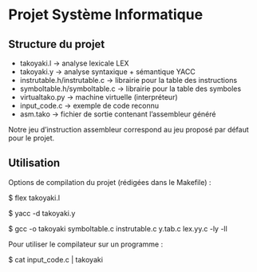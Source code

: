 # Projet Système Informatique

## Structure du projet

* takoyaki.l → analyse lexicale LEX
* takoyaki.y → analyse syntaxique + sémantique YACC
* instrutable.h/instrutable.c → librairie pour la table des instructions
* symboltable.h/symboltable.c →  librairie pour la table des symboles
* virtualtako.py → machine virtuelle (interpréteur) 
* input_code.c → exemple de code reconnu 
* asm.tako → fichier de sortie contenant l’assembleur généré

Notre jeu d’instruction assembleur correspond au jeu proposé par défaut pour le projet.

## Utilisation

Options de compilation du projet (rédigées dans le Makefile) : 

$ flex takoyaki.l

$ yacc -d takoyaki.y

$ gcc -o takoyaki symboltable.c instrutable.c y.tab.c lex.yy.c -ly -ll

Pour utiliser le compilateur sur un programme :

$ cat input_code.c | takoyaki
